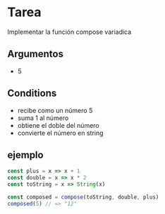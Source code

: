 # Tarea

Implementar la función compose variadica

## Argumentos

* 5

## Conditions

* recibe como un número 5
* suma 1 al número
* obtiene el doble del número
* convierte el número en string

## ejemplo

```javascript
const plus = x => x + 1
const double = x => x * 2
const toString = x => String(x)

const composed = compose(toString, double, plus)
composed(5) // => "12"
```
